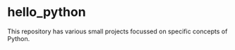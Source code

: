 # hello_python

This repository has various small projects focussed on specific concepts of Python.
